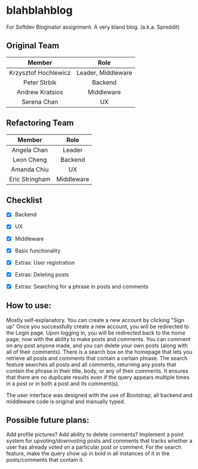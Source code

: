 # blahblahblog
For Softdev Bloginator assignment.
A very bland blog. (a.k.a. Spreddit)


## Original Team
|      **Member**      |            **Role**            |
|:--------------------:|:------------------------------:|
|Krzysztof Hochlewicz  | Leader, Middleware             |
|Peter Strbik          | Backend                        |
|Andrew Kratsios       | Middleware                     |
|Serena Chan           | UX                             |

## Refactoring Team
|      **Member**      |            **Role**            |
|:--------------------:|:------------------------------:|
|Angela Chan           | Leader                         |
|Leon Cheng            | Backend                        |
|Amanda Chiu           | UX                             |
|Eric Stringham        | Middleware                     |


## Checklist

 - [X] Backend
 - [X] UX
 - [X] Middleware 
 - [X] Basic functionality
 - [X] Extras: User registration
 - [X] Extras: Deleting posts
 - [X] Extras: Searching for a phrase in posts and comments

 
## How to use:
 Mostly self-explanatory.
 You can create a new account by clicking "Sign up"
 Once you successfully create a new account, you will be redirected to the Login page.
 Upon logging in, you will be redirected back to the home page, now with the ability to make posts and comments.
 You can comment on any post anyone made, and you can delete your own posts (along with all of their comments).
 There is a search box on the homepage that lets you retrieve all posts and comments that contain a certain phrase.
 The search feature searches all posts and all comments, returning any posts that contain the phrase in their title, body, or any of their comments. 
 It ensures that there are no duplicate results even if the query appears multiple times in a post or in both a post and its comment(s).
 
 The user interface was designed with the use of Bootstrap; all backend and middleware code is original and manually typed.
 
## Possible future plans:
 Add profile pictures?
 Add ability to delete comments?
 Implement a point system for upvoting/downvoting posts and comments that tracks whether a user has already voted on a particular post or comment.
 For the search feature, make the query show up in bold in all instances of it in the posts/comments that contain it.